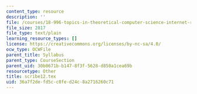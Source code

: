 ```yaml
---
content_type: resource
description: ''
file: /courses/18-996-topics-in-theoretical-computer-science-internet-research-problems-spring-2002/36a7f2defd5cc0fed24c8a2716260c71_scribe12.tex
file_size: 2817
file_type: text/plain
learning_resource_types: []
license: https://creativecommons.org/licenses/by-nc-sa/4.0/
ocw_type: OCWFile
parent_title: Syllabus
parent_type: CourseSection
parent_uid: 30b0671b-b147-8f3f-5628-d850a1cea69b
resourcetype: Other
title: scribe12.tex
uid: 36a7f2de-fd5c-c0fe-d24c-8a2716260c71
---
```

